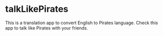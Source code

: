 # talkLikePirates

This is a translation app to convert English to Pirates language. Check this app to talk like Pirates with your friends.
